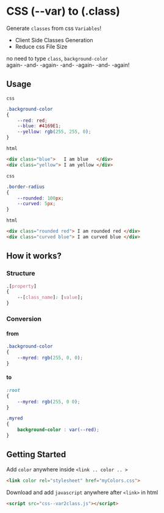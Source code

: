 # CSS (--var) to (.class)

Generate `classes` from css `Variables`! <br>
* Client Side Classes Generation
* Reduce css File Size <br>

no need to type `class`, `background-color` <br>
again- -and- -again- -and- -again- -and- -again!

## Usage
`css`
```css
.background-color
{
    --red: red;
    --blue: #4169E1;
    --yellow: rgb(255, 255, 0);
}
```
`html`
```html
<div class="blue">   I am blue   </div>
<div class="yellow"> I am yellow </div>
```
`css`
```css
.border-radius
{
    --rounded: 100px;
    --curved: 5px;
}
```
`html`
```html
<div class="rounded red"> I am rounded red </div>
<div class="curved blue"> I am curved blue </div>
```


## How it works?

### Structure

```css
.[property]
{
    --[class_name]: [value];
}
```
### Conversion
#### from
```css
.background-color
{
    --myred: rgb(255, 0, 0);
}
```
#### to
```css
:root
{
    --myred: rgb(255, 0 0);
}

.myred
{
    background-color : var(--red);
}
```

## Getting Started

Add `color` anywhere inside `<link .. color .. >` <br>
```html
<link color rel="stylesheet" href="myColors.css">
```

Download and add `javascript` anywhere after `<link>` in html <br>
```html
<script src="css--var2class.js"></script>
```

